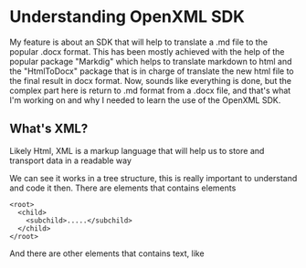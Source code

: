 # Understanding OpenXML SDK

My feature is about an SDK that will help to translate a .md file to the popular .docx format. This has been mostly achieved with the help of the popular
package "Markdig" which helps to translate markdown to html and the "HtmlToDocx" package that is in charge of translate the new html file to the final 
result in docx format.
Now, sounds like everything is done, but the complex part here is return to .md format from a .docx file, and that's what I'm working on and why I needed to learn the use of the OpenXML SDK.

## What's XML?

Likely Html, XML is a markup language that will help us to store and transport data in a readable way

We can see it works in a tree structure, this is really important to understand and code it then. There are elements that contains elements
```
<root>
  <child>
    <subchild>.....</subchild>
  </child>
</root>
```
And there are other elements that contains text, like <title> or <author>
```  
<book category="children">
    <title>Learning XML</title>
    <author>Fabian Valverde</author>
</book>
```
We can also see that those elements can contains attributes that will be probably used by the text editor to give the desired format to the document, so in that case you'll find properties used for MSWord to give color to a table border as you can see in the following example
```
< w:tblBorders >
  < w:left w:val = "single" w: sz = "4" w: space = "0" w: color = "000000" w: themeColor = "text1" />
  < w:right w:val = "single" w: sz = "4" w: space = "0" w: color = "000000" w: themeColor = "text1" />
</ w:tblBorders >
```

## OpenXML SDK 

OpenXML is a set of methods that wants to simplify the manipulation of documents in format .docx. Briefly, we can open documents to edit them, create new document and format them or delete documents, everything having completely control of the XML Structure.

### Manipulation of the structure
The way to edit a new document is creating the basic XML structure using the classes provided by the SDK as Document, Body, Paragraph, Run and Text. As was mentioned, XML works as a tree structure, so what we need to understand is we need to append the child tag to the parent tag using the append method
```
<parent>
   <child>…</child>
</parent>
```
Seeing the previous structure we can say that the way to construct it is doing the following: *parent.AppendChild(“child”);*
### Manipulation of the attributes

For this, we only need to understand that we’re not exactly creating an XML document to our own editor, what we’re doing with this SDK is create or open an existing .docx document, providing the necessary tools that the docx editor needs to understand it, so every attribute in every tag is predefined and we only need to understand why the editor application need it and how it works.
To manipulate an attribute is as easy to see them as what they are, variables.
Following we can see the XML structure
```
< w:tblBorders >
  < w:left w:val = "single" w: sz = "4" w: space = "0" w: color = "000000" w: themeColor = "text1" />
</ w:tblBorders >
```
Now we’ll see the code to build the previous XML
```
var tblBorder = new TableBorders();

var leftBorder = new LeftBorder();
leftBorder.Val = new EnumValue<BorderValues>(BorderValues.Thick);
leftBorder.Size = 8;
leftBorder.Color = borderColor;
```
As you can see, everything we are doing is to create a new LeftBorder class, giving to his variables a new value, and then, seeing the structure we could know that LeftBorder in the Child of TableBorder, so everything we need is to append the LeftBorder class to the TableBorders class as following: *tblBorder.AppendChild(leftBorder);*

## My feature task

For my feature task what I’m doing is translating an .md document to .docx and vice versa, using an SDK named Markdig to translate markdown to html, and then, other SDK to translate html to .docx format named HtmlToDocx. There are just 2 issues by the moment:

- Tables aren’t being displayed well. I can set a size for those tables but can’t size them automatically depending on the text inside them.
- I can’t read new lines in many parts of the document, for example lists, and what happens is when I’m translating from .docx, every list line in .md will be separated by an space, and it’s because of the way the SDK read the document, something a little bit complex and extend to explain.
 
I’ve been working my feature using all the previous knowledge in order to understand behaviors that doesn’t make sense, and fix them while I need to translate .md to docx, or understand that I need to look for specific variables and where can I find them while I’m looping the document in order to reconstruct the .md file, and based on my experience what could I recommend you if you need to work with this SDK? Well, the best you can do is work on understand deeply what you’re doing and learn how to read the documentation, something that could be the most important thing to move forward in your code.

I’ll give you here a briefly tour around the SDK documentation:

#### Here you can find a summary about what the class does and where it should be placed, you can check which should be the parent and possible childs.
<img width="1111" alt="Summary Class" src="https://user-images.githubusercontent.com/110683318/194801696-34ad1079-9da0-403a-bfcc-cb35528b82ee.png">

#### Here you can find constructors, to know what you can declare when you’re creating a new instance.
<img width="725" alt="Constructors" src="https://user-images.githubusercontent.com/110683318/194801813-32f34052-ec37-4d6a-bf3d-0a2152c79f61.png">

#### Here you can find properties, what we call variables of the class.
<img width="720" alt="Properties" src="https://user-images.githubusercontent.com/110683318/194801833-f7146d00-5d82-4588-86ce-ecd9957939d1.png">

#### Here you can find every method you can use, the most usual is the Append() method.
<img width="720" alt="Methods" src="https://user-images.githubusercontent.com/110683318/194801852-21fed7a5-8a45-4a7f-b827-cebd6c161201.png">

#### Also, you can see lot of examples an good tutorials here in order to start your learning path of this SDK!
<img width="1151" alt="Getting started" src="https://user-images.githubusercontent.com/110683318/194803039-bd37170c-8336-441a-b637-934eadc8b3ac.png">

